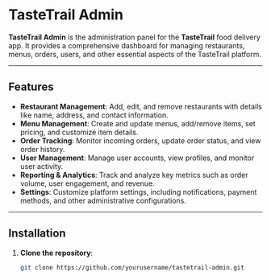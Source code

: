 # TasteTrail Admin

**TasteTrail Admin** is the administration panel for the **TasteTrail** food delivery app. It provides a comprehensive dashboard for managing restaurants, menus, orders, users, and other essential aspects of the TasteTrail platform.

---

## Features

- **Restaurant Management**: Add, edit, and remove restaurants with details like name, address, and contact information.
- **Menu Management**: Create and update menus, add/remove items, set pricing, and customize item details.
- **Order Tracking**: Monitor incoming orders, update order status, and view order history.
- **User Management**: Manage user accounts, view profiles, and monitor user activity.
- **Reporting & Analytics**: Track and analyze key metrics such as order volume, user engagement, and revenue.
- **Settings**: Customize platform settings, including notifications, payment methods, and other administrative configurations.

---

## Installation

1. **Clone the repository**:
   ```bash
   git clone https://github.com/yourusername/tastetrail-admin.git
